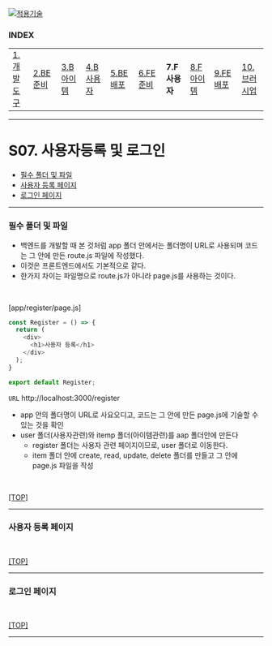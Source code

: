 [nextjs15]: readme.md
[![적용기술](https://skillicons.dev/icons?i=pr,nextjs,ts,react,vercel)][nextjs15]
 
### INDEX

<table>
  <tr>
    <td><a href="small_01.md">1.개발도구   </a></td>
    <td><a href="small_02.md">2.BE준비    </a></td>
    <td><a href="small_03.md">3.B아이템   </a></td>
    <td><a href="small_04.md">4.B사용자   </a></td>
    <td><a href="small_05.md">5.BE배포    </a></td>
    <td><a href="small_06.md">6.FE준비    </a></td>
    <td><b href="small_07.md">7.F사용자   </b></td>
    <td><a href="small_08.md">8.F아이템   </a></td>
    <td><a href="small_09.md">9.FE배포    </a></td>
    <td><a href="small_10.md">10.브러시업  </a></td>
  </tr>
</table>

---
# S07. 사용자등록 및 로그인
- [필수 폴더 및 파일](#필수-폴더-및-파일)
- [사용자 등록 페이지](#사용자-등록-페이지)
- [로그인 페이지](#로그인-페이지)

---
### 필수 폴더 및 파일

- 백엔드를 개발할 때 본 것처럼 app 폴더 안에서는 폴더명이 URL로 사용되며 코드는 그 안에 만든 route.js 파일에 작성했다. 
- 이것은 프론트엔드에서도 기본적으로 같다. 
- 한가지 차이는 파일명으로 route.js가 아니라 page.js를 사용하는 것이다. 
<br/>

[app/register/page.js]
```js
const Register = () => {
  return (
    <div>
      <h1>사용자 등록</h1>
    </div>
  );
}

export default Register;
```

`URL` http://localhost:3000/register


- app 안의 폴더명이 URL로 사요오디고, 코드는 그 안에 만든 page.js에 기술할 수 있는 것을 확인
- user 폴더(사용자관련)와 itemp 폴더(아이템관련)를 aap 폴더안에 만든다
  - register 폴더는 사용자 관련 페이지이므로, user 폴더로 이동한다.
  - item 폴더 안에 create, read, update, delete 폴더를 만들고 그 안에 page.js 파일을 작성 

<br/>

[[TOP]](#index)

---
### 사용자 등록 페이지

<br/>

[[TOP]](#index)

---
### 로그인 페이지

<br/>

[[TOP]](#index)

---
